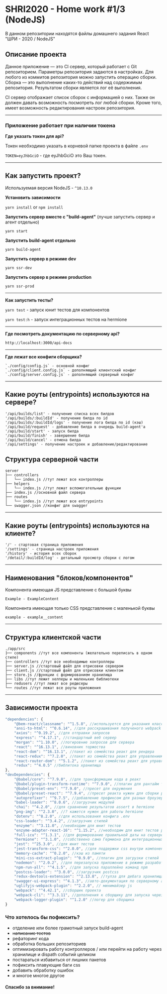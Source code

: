 # SHRI2020 - Home work #1/3 (NodeJS)

<!-- ![Иллюстрация к проекту](https://www.alexadevops.com/assets/images/DevOps_crop.png) -->

В данном репозитории находятся файлы домашнего задания React "ШРИ - 2020 / NodeJS"

## Описание проекта
Данное приложение — это CI сервер, который работает с Git репозиторием. Параметры репозитория задаются в настройках.
Для любого из коммитов репозитория можно запустить операцию сборки. Сборка — это выполнение каких-то действий над содержимым репозитория. Результатом сборки является лог её выполнения.

CI сервер отображает список сборок с информацией о них. Также он должен давать возможность посмотреть лог любой сборки. Кроме того, имеет возможность редактирования настроек репозитория.

___
### Приложение работает при наличии токена

**Где указать токен для api?**

Токен необходимо указать в корневой папке проекта в файле `.env`

`TOKEN=eyJhbGciO` - где eyJhbGciO это Ваш токен.
___

## Как запустить проект?

Используемая версия NodeJS - `^10.13.0` 

**Установить зависимости**

`yarn install` or `npm install`

**Запустить сервер вместе с "build-agent"** (лучше запустить сервер и агент отдельно)

`yarn start`

**Запустить build-agent отдельно**

`yarn build-agent`

**Запустить сервер в режиме dev**

`yarn ssr-dev`

**Запустить сервер в режиме production**

`yarn ssr-prod`

___

**Как запустить тесты?**

`yarn test` - запуск юнит тестов для компонентов

`yarn test:h` - запуск интеграционных тестов на hermione

___

**Где посмотреть документацию по серверному api?**

`http://localhost:3000/api-docs`
___

**Где лежат все конфиги сборщика?**
```
`./config/config.js` - основной конфиг
`./config/client.config.js` - дополняющий клиентский конфиг
`./config/server.config.js` - дополняющий серверный конфиг
```
___

## Какие роуты (entrypoints) используются на сервере?
```
'/api/builds/list' - получение списка всех билдов
'/api/builds/:buildId' - получение билда по id
'/api/builds/:buildId/logs' - получение лога билда по id (кэш)
'/api/build/request' - добавление билда в очередь build-agent'а
'/api/build/start' - запуск билда
'/api/build/finish' - завершение билда
'/api/build/cancel' - отмена билда
'/api/settings' - получение настроек и добавление/редактирование
```
## Структура серверной части
```
server
├── controllers
│   └── index.js //тут лежат все контроллеры
├── helpers
│   └── index.js //тут лежат вспомогательные функции
├── index.js //основной файл сервера
├── routes
│   └── index.js //тут лежат все entrypoints
└── swagger.json //конфиг для swagger
```
___

## Какие роуты (entrypoints) используются на клиенте?

```
'/' - стартовая страница приложения
'/settings' - страница настроек приложения
'/history' - история всех сборок
'/detail/:buildId/log' - детальный просмотр сборки с логом
```

___
## Наименования "блоков/компонентов"

Компонента имеющая JS представление с большой буквы

`Example - ExampleContent`

Компонента имеющая только CSS представление с маленькой буквы

`example - example__content`
____

## Структура клиентской части

```
./app/src
├── components //тут все компоненты (желательно переписать в одном стиле)
├── controllers //тут все необходимые контроллеры
├── server.js //стартовый файл для отрисовки сервером
├── client.js //стартовый файл для отрисовки клиентом
├── store.js //функции с формированием хранилища
├── libs //тут лежит хелперы и маленькие библиотеки
├── redusers //тут лежат все редюсеры
└── routes //тут лежат все роуты приложения
```
___

## Зависимости проекта

```js
"dependencies": {
    "@bem-react/classname": "^1.5.8", //используется для указания классов тэгам
    "ansi-to-html": "^0.6.14", //для расскрашивания полученого webpack лога
    "axios": "^0.19.2", //для отправки запросов
    "express": "^4.17.1", //стандартный веб сервер
    "morgan": "^1.10.0", //логировние запросов для сервера
    "react": "^16.13.1", //виновник торжества
    "react-dom": "^16.13.1", //пакет из семейства реакт для рендера
    "react-redux": "^7.2.0", //пакет из семейства реакт для управлением хранилищем
    "react-router-dom": "^5.1.2", //пакет из семейства реакт для управления машрутизацией
    "redux": "^4.0.5" //библитока хранилища
},
"devDependencies": {
    "@babel/core": "^7.9.0", //для трансформации кода в реакт
    "@babel/plugin-transform-runtime": "^7.9.0", //плагин для рантайм трансформации
    "@babel/preset-env": "^7.9.0", //пресет для окружения
    "@babel/preset-react": "^7.9.4", //пресет реакта нужен для сборки реакта
    "autoprefixer": "^9.7.5", //добавление префиксом для разных броузеров
    "babel-loader": "^8.0.6", //загрузчик модулей
    "chai": "^4.2.0", //для сравнение результатов assert в hermione
    "png-img": "^2.3.0", //? кажется нужен для работы hermione
    "dotenv": "^8.2.0", //для использования конфига .env
    "css-loader": "^3.4.2", //загрузчик стилей
    "enzyme": "^3.11.0", //необходим для юнит тестов
    "enzyme-adapter-react-16": "^1.15.2", //необходим для юнит тестов реакта
    "full-icu": "^1.3.1", //для формирование правильной даты на сервере и клиенте
    "hermione": "^3.1.0", //собствеено сама Гермиона для интеграционных тестов
    "jest": "^25.3.0", //для юнит тестов
    "jest-transform-css": "^2.0.0", //для поддержки css внутри компонент при тестировании
    "memory-cache": "^0.2.0", //кэш из памяти
    "mini-css-extract-plugin": "^0.9.0", //плагин для загрузки стилей
    "nodemon": "^2.0.2", //для перезапуска приложение в режиме разработки
    "npm-run-all": "^4.1.5", //для запуска параллейно команд npm
    "postcss-loader": "^3.0.0", //загрузчик postcss
    "redux-devtools-extension": "^2.13.8", //тулза для дебага хранилища
    "swagger-ui-express": "^4.1.3", //авто-документация по серверному api
    "uglifyjs-webpack-plugin": "^2.2.0", // минимайзер js
    "webpack": "^4.42.1", //сборшик проекта
    "webpack-cli": "^3.3.11", //дополнения к сборщику для запуска через консоль
    "webpack-logger-plugin": "^1.2.0" //логер для сборщика
}

```


### Что хотелось бы пофиксить?
- отделение или более грамотный запуск build-agent
- ~~написание тестов~~
- рефаторинг кода
- обработка больших репозиториев
- оптимизировать работу контроллеров / или перейти на работу через хранилище и dispath событий целиком
- постараться избавиться от лишних пакетов
- пофиксить плавующие баги css
- добавить обработку ошибок
- и многое многое другое

#### Спасибо за внимание!